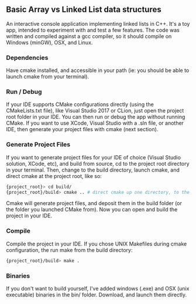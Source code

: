 ## Basic Array vs Linked List data structures
An interactive console application implementing linked lists in C++. It's a toy app, intended to experiment with and test a few features. The code was written and compiled against a gcc compiler, so it should compile on Windows (minGW), OSX, and Linux.

### Dependencies
Have cmake installed, and accessible in your path (ie: you should be able to launch cmake from your terminal).

### Run / Debug
If your IDE supports CMake configurations directly (using the CMakeLists.txt file), like Visual Studio 2017 or CLion, just open the project root folder in your IDE. You can then run or debug the app without running CMake. If you want to use XCode, Visual Studio with a .sln file, or another IDE, then generate your project files with cmake (next section).

### Generate Project Files
If you want to generate project files for your IDE of choice (Visual Studio solution, XCode, etc), and build from source, cd to the project root directory in your terminal. Then, change to the build directory, launch cmake, and direct cmake at the project root, like so:

```bash
{project_root}> cd build/
{project_root}/build> cmake .. # direct cmake up one directory, to the project root, where the CMakeLists.txt file resides
```

Cmake will generate project files, and deposit them in the build folder (or the folder you launched CMake from). Now you can open and build the project in your IDE.

### Compile
Compile the project in your IDE. If you chose UNIX Makefiles during cmake configuration, the run make from the build directory: 
```bash
{project_root}/build> make .
``` 

### Binaries
If you don't want to build yourself, I've added windows (.exe) and OSX (unix executable) binaries in the bin/ folder. Download, and launch them directly.
